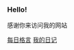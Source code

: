 ### Hello!
感谢你来访问我的网站
 
 
[每日格言](https://coin-233.github.io/class.github.io/everyday.html)   [我的日记](https://coin-233.github.io/class.github.io/rijiyanzheng.html)
